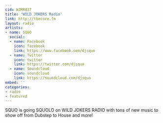 ```yaml
---
cid: WJRR037
title: 'WILD JOKERS Radio'
link: http://thecore.fm
layout: radio
artists: 
- name: SQUO
  social:
  - name: Facebook
    icon: facebook
    link: https://www.facebook.com/djsquo
  - name: Twitter
    icon: twitter
    link: https://twitter.com/djsquo
  - name: Soundcloud
    icon: soundcloud
    link: https://soundcloud.com/djsquo
embed: ''
categories:
- radio
- featured
---
```


SQUO is going SQUOLO on WILD JOKERS RADIO with tons of new music to show off from Dubstep to House and more!